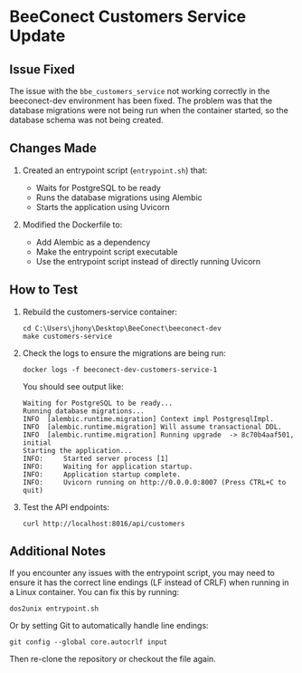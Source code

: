 # BeeConect Customers Service Update

## Issue Fixed

The issue with the `bbe_customers_service` not working correctly in the beeconect-dev environment has been fixed. The problem was that the database migrations were not being run when the container started, so the database schema was not being created.

## Changes Made

1. Created an entrypoint script (`entrypoint.sh`) that:
   - Waits for PostgreSQL to be ready
   - Runs the database migrations using Alembic
   - Starts the application using Uvicorn

2. Modified the Dockerfile to:
   - Add Alembic as a dependency
   - Make the entrypoint script executable
   - Use the entrypoint script instead of directly running Uvicorn

## How to Test

1. Rebuild the customers-service container:
   ```
   cd C:\Users\jhony\Desktop\BeeConect\beeconect-dev
   make customers-service
   ```

2. Check the logs to ensure the migrations are being run:
   ```
   docker logs -f beeconect-dev-customers-service-1
   ```

   You should see output like:
   ```
   Waiting for PostgreSQL to be ready...
   Running database migrations...
   INFO  [alembic.runtime.migration] Context impl PostgresqlImpl.
   INFO  [alembic.runtime.migration] Will assume transactional DDL.
   INFO  [alembic.runtime.migration] Running upgrade  -> 8c70b4aaf501, initial
   Starting the application...
   INFO:     Started server process [1]
   INFO:     Waiting for application startup.
   INFO:     Application startup complete.
   INFO:     Uvicorn running on http://0.0.0.0:8007 (Press CTRL+C to quit)
   ```

3. Test the API endpoints:
   ```
   curl http://localhost:8016/api/customers
   ```

## Additional Notes

If you encounter any issues with the entrypoint script, you may need to ensure it has the correct line endings (LF instead of CRLF) when running in a Linux container. You can fix this by running:

```
dos2unix entrypoint.sh
```

Or by setting Git to automatically handle line endings:

```
git config --global core.autocrlf input
```

Then re-clone the repository or checkout the file again.